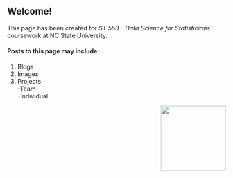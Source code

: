 ## Welcome!
This page has been created for _ST 558 - Data Science for Statisticians_  coursework at NC State University.  


#### Posts to this page may include:
1.   Blogs
2.   Images 
3.   Projects <br>
     -Team <br>
     -Individual
<div align="right">
<img src="https://LEOconnell.github.io/images/blue-circle.png" width="150" />



